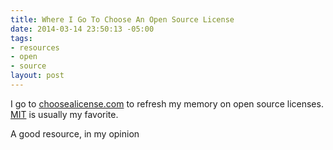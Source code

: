 ```yaml
---
title: Where I Go To Choose An Open Source License
date: 2014-03-14 23:50:13 -05:00
tags:
- resources
- open
- source
layout: post
---
```


I go to [choosealicense.com](http://choosealicense.com) to refresh my memory on open source licenses.  [MIT](http://choosealicense.com/licenses/mit/) is usually my favorite.

A good resource, in my opinion
